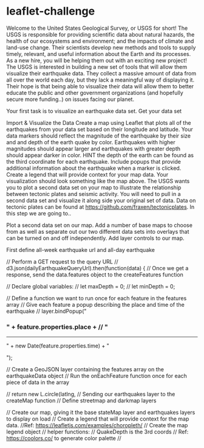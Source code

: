 # leaflet-challenge

Welcome to the United States Geological Survey, or USGS for short! The USGS is responsible for providing scientific data about natural hazards, the health of our ecosystems and environment; and the impacts of climate and land-use change. Their scientists develop new methods and tools to supply timely, relevant, and useful information about the Earth and its processes. As a new hire, you will be helping them out with an exciting new project!
The USGS is interested in building a new set of tools that will allow them visualize their earthquake data. They collect a massive amount of data from all over the world each day, but they lack a meaningful way of displaying it. Their hope is that being able to visualize their data will allow them to better educate the public and other government organizations (and hopefully secure more funding..) on issues facing our planet.

Your first task is to visualize an earthquake data set.
Get your data set

Import & Visualize the Data
Create a map using Leaflet that plots all of the earthquakes from your data set based on their longitude and latitude.
Your data markers should reflect the magnitude of the earthquake by their size and and depth of the earth quake by color. Earthquakes with higher magnitudes should appear larger and earthquakes with greater depth should appear darker in color.
HINT the depth of the earth can be found as the third coordinate for each earthquake.
Include popups that provide additional information about the earthquake when a marker is clicked.
Create a legend that will provide context for your map data.
Your visualization should look something like the map above.
The USGS wants you to plot a second data set on your map to illustrate the relationship between tectonic plates and seismic activity. You will need to pull in a second data set and visualize it along side your original set of data. Data on tectonic plates can be found at https://github.com/fraxen/tectonicplates.
In this step we are going to..

Plot a second data set on our map.
Add a number of base maps to choose from as well as separate out our two different data sets into overlays that can be turned on and off independently.
Add layer controls to our map.

First define all-week earthquake url and all-day earthquake 

// Perform a GET request to the query URL
// d3.json(dailyEarthquakeQueryUrl).then(function(data) {
// Once we get a response, send the data.features object to the createFeatures function

// Declare global variables: 
// let maxDepth = 0;
// let minDepth = 0;

// Define a function we want to run once for each feature in the features array
// Give each feature a popup describing the place and time of the earthquake
// layer.bindPopup("<h3>" + feature.properties.place +
//   "</h3><hr><p>" + new Date(feature.properties.time) + "</p>");

// Create a GeoJSON layer containing the features array on the earthquakeData object
// Run the onEachFeature function once for each piece of data in the array

// return new L.circle(latlng,
// Sending our earthquakes layer to the createMap function
// Define streetmap and darkmap layers

// Create our map, giving it the base stateMap layer and earthquakes layers to display on load
// Create a legend that will provide context for the map data.
//Ref: https://leafletjs.com/examples/choropleth/
// Create the map legend object
// helper functions: 
// QuakeDepth is the 3rd coords
// Ref: https://coolors.co/ to generate color palette
// 

